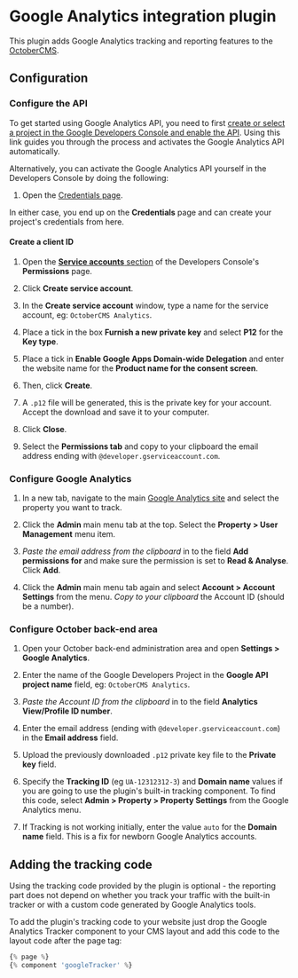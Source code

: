 # Google Analytics integration plugin

This plugin adds Google Analytics tracking and reporting features to the [OctoberCMS](http://octobercms.com).

## Configuration

### Configure the API

To get started using Google Analytics API, you need to first [create or select a project in the Google Developers Console and enable the API](https://console.developers.google.com//start/api?id=analytics&credential=client_key). Using this link guides you through the process and activates the Google Analytics API automatically.

Alternatively, you can activate the Google Analytics API yourself in the Developers Console by doing the following:

1. Open the [Credentials page](https://console.developers.google.com/project/_/apiui/credential).

In either case, you end up on the **Credentials** page and can create your project's credentials from here.

#### Create a client ID

1. Open the [**Service accounts** section](https://console.developers.google.com/projectselector/permissions/serviceaccounts) of the Developers Console's **Permissions** page.

1. Click **Create service account**.

1. In the **Create service account** window, type a name for the service account, eg: `OctoberCMS Analytics`.

1. Place a tick in the box  **Furnish a new private key** and select **P12** for the **Key type**.

1. Place a tick in **Enable Google Apps Domain-wide Delegation** and enter the website name for the **Product name for the consent screen**.

1. Then, click **Create**.

1. A `.p12` file will be generated, this is the private key for your account. Accept the download and save it to your computer.

1. Click **Close**.

1. Select the **Permissions tab** and copy to your clipboard the email address ending with `@developer.gserviceaccount.com`.

### Configure Google Analytics

1. In a new tab, navigate to the main [Google Analytics site](https://www.google.com/analytics/web/) and select the property you want to track.

1. Click the **Admin** main menu tab at the top. Select the **Property > User Management** menu item.

1. *Paste the email address from the clipboard* in to the field **Add permissions for** and make sure the permission is set to **Read & Analyse**. Click **Add**.

1. Click the **Admin** main menu tab again and select **Account > Account Settings** from the menu. *Copy to your clipboard* the Account ID (should be a number).

### Configure October back-end area

1. Open your October back-end administration area and open **Settings > Google Analytics**. 

1. Enter the name of the Google Developers Project in the **Google API project name** field, eg: `OctoberCMS Analytics`.

1. *Paste the Account ID from the clipboard* in to the field **Analytics View/Profile ID number**.

1. Enter the email address (ending with `@developer.gserviceaccount.com`) in the **Email address** field.

1. Upload the previously downloaded `.p12` private key file to the **Private key** field.

1. Specify the **Tracking ID** (eg `UA-12312312-3`) and **Domain name** values if you are going to use the plugin's built-in tracking component. To find this code, select **Admin > Property > Property Settings** from the Google Analytics menu.

1. If Tracking is not working initially, enter the value `auto` for the **Domain name** field. This is a fix for newborn Google Analytics accounts.

## Adding the tracking code

Using the tracking code provided by the plugin is optional - the reporting part does not depend on whether you track your traffic with the built-in tracker or with a custom code generated by Google Analytics tools. 

To add the plugin's tracking code to your website just drop the Google Analytics Tracker component to your CMS layout and add this code to the layout code after the page tag:

```php
{% page %}
{% component 'googleTracker' %}
```

